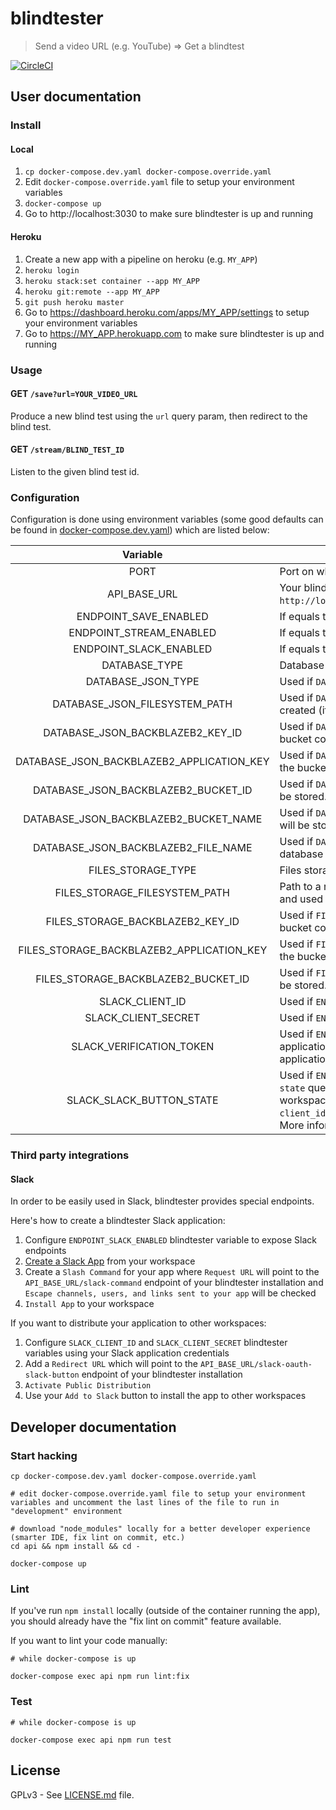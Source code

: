# blindtester

> Send a video URL (e.g. YouTube) => Get a blindtest

[![CircleCI](https://circleci.com/gh/Oliboy50/blindtester.svg?style=svg)](https://circleci.com/gh/Oliboy50/blindtester)

## User documentation

### Install

#### Local

1. `cp docker-compose.dev.yaml docker-compose.override.yaml`
1. Edit `docker-compose.override.yaml` file to setup your environment variables
1. `docker-compose up`
1. Go to http://localhost:3030 to make sure blindtester is up and running

#### Heroku

1. Create a new app with a pipeline on heroku (e.g. `MY_APP`)
1. `heroku login`
1. `heroku stack:set container --app MY_APP`
1. `heroku git:remote --app MY_APP`
1. `git push heroku master`
1. Go to https://dashboard.heroku.com/apps/MY_APP/settings to setup your environment variables
1. Go to https://MY_APP.herokuapp.com to make sure blindtester is up and running

### Usage

#### GET `/save?url=YOUR_VIDEO_URL`

Produce a new blind test using the `url` query param, then redirect to the blind test.

#### GET `/stream/BLIND_TEST_ID`

Listen to the given blind test id.

### Configuration

Configuration is done using environment variables (some good defaults can be found in [docker-compose.dev.yaml](docker-compose.dev.yaml)) which are listed below:

| Variable    | Description |
|:-----------:|-------------|
| PORT | Port on which the web server will listen (default value is `3030`) |
| API_BASE_URL | Your blindtester installation base URL used to programmatically build links (example: `http://localhost:3030`) |
| ENDPOINT_SAVE_ENABLED | If equals to `true`, the API will expose the `save` endpoint |
| ENDPOINT_STREAM_ENABLED | If equals to `true`, the API will expose the `stream` endpoint |
| ENDPOINT_SLACK_ENABLED | If equals to `true`, the API will expose special endpoints to be compatible with Slack. |
| DATABASE_TYPE | Database type. Could be one of `json` (will store application data in a JSON object). |
| DATABASE_JSON_TYPE | Used if `DATABASE_TYPE` is `json`. Could be one of `filesystem` |
| DATABASE_JSON_FILESYSTEM_PATH | Used if `DATABASE_JSON_TYPE` is `filesystem`. Path to a readable/writable file which will be created (if it does not already exist) and used as database. |
| DATABASE_JSON_BACKBLAZEB2_KEY_ID | Used if `DATABASE_JSON_TYPE` is `backblazeb2`. Backblaze B2 key ID used to access the bucket containing the database. More information: [b2_authorize_account](https://www.backblaze.com/b2/docs/b2_authorize_account.html) |
| DATABASE_JSON_BACKBLAZEB2_APPLICATION_KEY | Used if `DATABASE_JSON_TYPE` is `backblazeb2`. Backblaze B2 application key used to access the bucket containing the database. More information: [b2_authorize_account](https://www.backblaze.com/b2/docs/b2_authorize_account.html) |
| DATABASE_JSON_BACKBLAZEB2_BUCKET_ID | Used if `DATABASE_JSON_TYPE` is `backblazeb2`. Backblaze B2 bucket ID where database will be stored. More information: [b2_update_bucket](https://www.backblaze.com/b2/docs/b2_update_bucket.html) |
| DATABASE_JSON_BACKBLAZEB2_BUCKET_NAME | Used if `DATABASE_JSON_TYPE` is `backblazeb2`. Backblaze B2 bucket name where database will be stored. More information: [b2_download_file_by_name](https://www.backblaze.com/b2/docs/b2_download_file_by_name.html) |
| DATABASE_JSON_BACKBLAZEB2_FILE_NAME | Used if `DATABASE_JSON_TYPE` is `backblazeb2`. Name of the file containing the JSON database in the bucket. More information: [b2_download_file_by_name](https://www.backblaze.com/b2/docs/b2_download_file_by_name.html) |
| FILES_STORAGE_TYPE | Files storage type. Could be one of `filesystem`, `backblazeb2` |
| FILES_STORAGE_FILESYSTEM_PATH | Path to a readable/writable directory which will be created (if it does not already exist) and used to store extracted audio files |
| FILES_STORAGE_BACKBLAZEB2_KEY_ID | Used if `FILES_STORAGE_TYPE` is `backblazeb2`. Backblaze B2 key ID used to access the bucket containing the audio files. More information: [b2_authorize_account](https://www.backblaze.com/b2/docs/b2_authorize_account.html) |
| FILES_STORAGE_BACKBLAZEB2_APPLICATION_KEY | Used if `FILES_STORAGE_TYPE` is `backblazeb2`. Backblaze B2 application key used to access the bucket containing the audio files. More information: [b2_authorize_account](https://www.backblaze.com/b2/docs/b2_authorize_account.html) |
| FILES_STORAGE_BACKBLAZEB2_BUCKET_ID | Used if `FILES_STORAGE_TYPE` is `backblazeb2`. Backblaze B2 bucket ID where audio files will be stored. More information: [b2_update_bucket](https://www.backblaze.com/b2/docs/b2_update_bucket.html) |
| SLACK_CLIENT_ID | Used if `ENDPOINT_SLACK_ENABLED` is `true`. Your Slack application "Client ID". |
| SLACK_CLIENT_SECRET | Used if `ENDPOINT_SLACK_ENABLED` is `true`. Your Slack application "Client Secret". |
| SLACK_VERIFICATION_TOKEN | Used if `ENDPOINT_SLACK_ENABLED` is `true`. If defined, this value must match your Slack application "Verification Token" to make sure incoming requests come from your Slack application. More information: [Slack verification token](https://api.slack.com/docs/token-types#verification) |
| SLACK_SLACK_BUTTON_STATE | Used if `ENDPOINT_SLACK_ENABLED` is `true`. If defined, this value must be the same as the `state` query param used in the request used to distribute your Slack application in a Slack workspace (e.g. `https://slack.com/oauth/authorize?client_id=YOUR_SLACK_CLIENT_ID&scope=commands&state=YOUR_SLACK_SLACK_BUTTON_STATE`). More information: [Slack button](https://api.slack.com/docs/slack-button) |

### Third party integrations

#### Slack

In order to be easily used in Slack, blindtester provides special endpoints.

Here's how to create a blindtester Slack application:

1. Configure `ENDPOINT_SLACK_ENABLED` blindtester variable to expose Slack endpoints
1. [Create a Slack App](https://api.slack.com/apps) from your workspace
1. Create a `Slash Command` for your app where `Request URL` will point to the `API_BASE_URL/slack-command` endpoint of your blindtester installation and `Escape channels, users, and links sent to your app` will be checked
1. `Install App` to your workspace

If you want to distribute your application to other workspaces:

1. Configure `SLACK_CLIENT_ID` and `SLACK_CLIENT_SECRET` blindtester variables using your Slack application credentials
1. Add a `Redirect URL` which will point to the `API_BASE_URL/slack-oauth-slack-button` endpoint of your blindtester installation
1. `Activate Public Distribution`
1. Use your `Add to Slack` button to install the app to other workspaces

## Developer documentation

### Start hacking

```shell
cp docker-compose.dev.yaml docker-compose.override.yaml

# edit docker-compose.override.yaml file to setup your environment variables and uncomment the last lines of the file to run in "development" environment

# download "node_modules" locally for a better developer experience (smarter IDE, fix lint on commit, etc.)
cd api && npm install && cd -

docker-compose up
```

### Lint

If you've run `npm install` locally (outside of the container running the app), you should already have the "fix lint on commit" feature available.

If you want to lint your code manually:

```shell
# while docker-compose is up

docker-compose exec api npm run lint:fix
```

### Test

```shell
# while docker-compose is up

docker-compose exec api npm run test
```

## License

GPLv3 - See [LICENSE.md](LICENSE.md) file.
